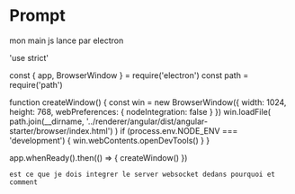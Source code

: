 # Prompt

  mon main js lance par electron

  'use strict'

  const { app, BrowserWindow } = require('electron')
  const path = require('path')

  function createWindow() {
    const win = new BrowserWindow({
      width: 1024,
      height: 768,
      webPreferences: {
        nodeIntegration: false
      }
    })
    win.loadFile(
      path.join(__dirname, '../renderer/angular/dist/angular-starter/browser/index.html')
    )
    if (process.env.NODE_ENV === 'development') {
      win.webContents.openDevTools()
    }
  }

  app.whenReady().then(() => {
    createWindow()
  })


    est ce que je dois integrer le server websocket dedans pourquoi et comment